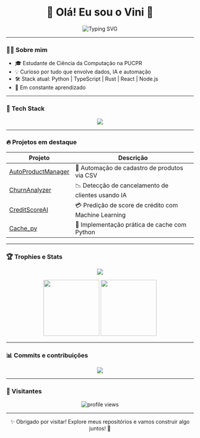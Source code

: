 <h1 align="center">🚀 Olá! Eu sou o Vini 👋</h1>

<p align="center">
  <img src="https://readme-typing-svg.herokuapp.com?font=Fira+Code&size=24&pause=1000&color=1BE7FF&center=true&vCenter=true&width=435&lines=Construindo+meu+github+.+.+." alt="Typing SVG" />
</p>

---

### 👨‍💻 Sobre mim

- 🎓 Estudante de Ciência da Computação na PUCPR  
- 💡 Curioso por tudo que envolve dados, IA e automação  
- 🛠️ Stack atual: Python | TypeScript | Rust | React | Node.js  
- 🧠 Em constante aprendizado

---

### 🧰 Tech Stack

<p align="center">
  <img src="https://skillicons.dev/icons?i=python,typescript,rust,react,nodejs,mysql,html,css,js,bash" />
</p>

---

### 🔥 Projetos em destaque

| Projeto | Descrição |
|--------|-----------|
| [AutoProductManager](https://github.com/Vini-y/AutoProductManager) | 🛒 Automação de cadastro de produtos via CSV |
| [ChurnAnalyzer](https://github.com/Vini-y/ChurnAnalyzer) | 📉 Detecção de cancelamento de clientes usando IA |
| [CreditScoreAI](https://github.com/Vini-y/CreditScoreAI) | 💳 Predição de score de crédito com Machine Learning |
| [Cache_py](https://github.com/Vini-y/Cache_py) | 🧪 Implementação prática de cache com Python |

---

### 🏆 Trophies e Stats

<p align="center">
  <img src="https://github-profile-trophy.vercel.app/?username=Vini-y&theme=onedark&row=1" />
</p>

<p align="center">
  <img src="https://github-readme-stats.vercel.app/api?username=Vini-y&show_icons=true&theme=radical" height="150px"/>
  <img src="https://github-readme-stats.vercel.app/api/top-langs/?username=Vini-y&layout=compact&theme=radical" height="150px"/>
</p>

---

### 📊 Commits e contribuições

<p align="center">
  <img src="https://streak-stats.demolab.com/?user=Vini-y&theme=tokyonight&hide_border=true" />
</p>

---

### 👀 Visitantes

<p align="center">
  <img src="https://komarev.com/ghpvc/?username=Vini-y&style=flat-square&color=blue" alt="profile views"/>
</p>

---

<p align="center">✨ Obrigado por visitar! Explore meus repositórios e vamos construir algo juntos! 🚀</p>
